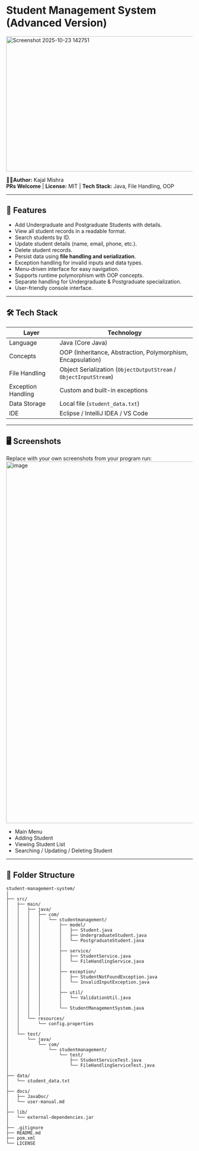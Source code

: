 
# Student Management System (Advanced Version)

<img width="5900" height="364" border-radius="50%" alt="Screenshot 2025-10-23 142751" src="https://github.com/user-attachments/assets/c599a4cf-67b5-499c-88d9-090d30fbc6d1" />

 <!-- Replace with your own logo -->

**👩‍💻Author:** Kajal Mishra  
**PRs Welcome** | **License:** MIT | **Tech Stack:** Java, File Handling, OOP  

---

## 🚀 Features
- Add Undergraduate and Postgraduate Students with details.
- View all student records in a readable format.
- Search students by ID.
- Update student details (name, email, phone, etc.).
- Delete student records.
- Persist data using **file handling and serialization**.
- Exception handling for invalid inputs and data types.
- Menu-driven interface for easy navigation.
- Supports runtime polymorphism with OOP concepts.
- Separate handling for Undergraduate & Postgraduate specialization.
- User-friendly console interface.

---

## 🛠️ Tech Stack
| Layer | Technology |
|-------|------------|
| Language | Java (Core Java) |
| Concepts | OOP (Inheritance, Abstraction, Polymorphism, Encapsulation) |
| File Handling | Object Serialization (`ObjectOutputStream` / `ObjectInputStream`) |
| Exception Handling | Custom and built-in exceptions |
| Data Storage | Local file (`student_data.txt`) |
| IDE | Eclipse / IntelliJ IDEA / VS Code |

---

## 🖥️ Screenshots
Replace with your own screenshots from your program run:
<img width="1803" height="974" alt="image" src="https://github.com/user-attachments/assets/8a710b37-abad-4b45-b581-fe694a3b9ac1" />

- Main Menu
- Adding Student
- Viewing Student List
- Searching / Updating / Deleting Student

---

## 📂 Folder Structure
```
student-management-system/
│
├── src/
│   ├── main/
│   │   ├── java/
│   │   │   ├── com/
│   │   │   │   └── studentmanagement/
│   │   │   │       ├── model/
│   │   │   │       │   ├── Student.java
│   │   │   │       │   ├── UndergraduateStudent.java
│   │   │   │       │   └── PostgraduateStudent.java
│   │   │   │       │
│   │   │   │       ├── service/
│   │   │   │       │   ├── StudentService.java
│   │   │   │       │   └── FileHandlingService.java
│   │   │   │       │
│   │   │   │       ├── exception/
│   │   │   │       │   ├── StudentNotFoundException.java
│   │   │   │       │   └── InvalidInputException.java
│   │   │   │       │
│   │   │   │       ├── util/
│   │   │   │       │   └── ValidationUtil.java
│   │   │   │       │
│   │   │   │       └── StudentManagementSystem.java
│   │   │   │
│   │   └── resources/
│   │       └── config.properties
│   │
│   └── test/
│       └── java/
│           └── com/
│               └── studentmanagement/
│                   └── test/
│                       ├── StudentServiceTest.java
│                       └── FileHandlingServiceTest.java
│
├── data/
│   └── student_data.txt
│
├── docs/
│   ├── JavaDoc/
│   └── user-manual.md
│
├── lib/
│   └── external-dependencies.jar
│
├── .gitignore
├── README.md
├── pom.xml
└── LICENSE
```
